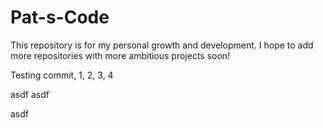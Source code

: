 # Pat-s-Code

This repository is for my personal growth and development. I hope to add more repositories with more ambitious projects soon!

Testing commit, 1, 2, 3, 4

asdf
asdf


asdf